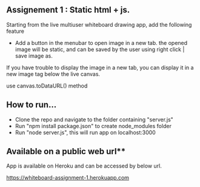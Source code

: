 ## Assignement 1 : Static html + js.

Starting from the live multiuser whiteboard drawing app, add the following feature

- Add a button in the menubar to open image in a new tab. the opened image will be static, and can be saved by the user using right click | save image as. 

If you have trouble to display the image in a new tab, you can display it in a new image tag below the live canvas.


use canvas.toDataURL() method

## How to run...
<ul>
<li>Clone the repo and navigate to the folder containing "server.js"</li>
<li>Run "npm install package.json" to create node_modules folder</li>
<li>Run "node server.js", this will run app on localhost:3000</li>
</ul>

## Available on a public web url**
App is available on Heroku and can be accessed by below url.

https://whiteboard-assignment-1.herokuapp.com
